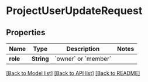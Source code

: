 # ProjectUserUpdateRequest

## Properties
Name | Type | Description | Notes
------------ | ------------- | ------------- | -------------
**role** | **String** | &#x60;owner&#x60; or &#x60;member&#x60; | 

[[Back to Model list]](../README.md#documentation-for-models) [[Back to API list]](../README.md#documentation-for-api-endpoints) [[Back to README]](../README.md)


